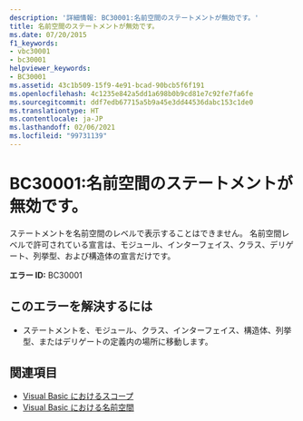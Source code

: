 ```yaml
---
description: '詳細情報: BC30001:名前空間のステートメントが無効です。'
title: 名前空間のステートメントが無効です。
ms.date: 07/20/2015
f1_keywords:
- vbc30001
- bc30001
helpviewer_keywords:
- BC30001
ms.assetid: 43c1b509-15f9-4e91-bcad-90bcb5f6f191
ms.openlocfilehash: 4c1235e842a5dd1a698b0b9cd81e7c92fe7fa6fe
ms.sourcegitcommit: ddf7edb67715a5b9a45e3dd44536dabc153c1de0
ms.translationtype: HT
ms.contentlocale: ja-JP
ms.lasthandoff: 02/06/2021
ms.locfileid: "99731139"
---
```

# <a name="bc30001-statement-is-not-valid-in-a-namespace"></a>BC30001:名前空間のステートメントが無効です。

ステートメントを名前空間のレベルで表示することはできません。 名前空間レベルで許可されている宣言は、モジュール、インターフェイス、クラス、デリゲート、列挙型、および構造体の宣言だけです。

 **エラー ID:** BC30001

## <a name="to-correct-this-error"></a>このエラーを解決するには

- ステートメントを、モジュール、クラス、インターフェイス、構造体、列挙型、またはデリゲートの定義内の場所に移動します。

## <a name="see-also"></a>関連項目

- [Visual Basic におけるスコープ](../../programming-guide/language-features/declared-elements/scope.md)
- [Visual Basic における名前空間](../../programming-guide/program-structure/namespaces.md)
